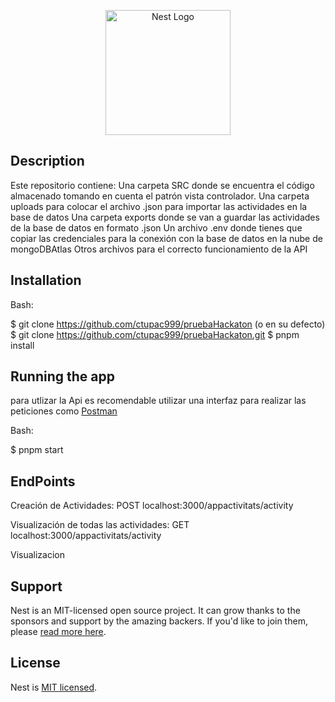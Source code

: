 <p align="center">
  <a href="http://nestjs.com/" target="blank"><img src="https://nestjs.com/img/logo-small.svg" width="200" alt="Nest Logo" /></a>
</p>

## Description

Este repositorio contiene:
Una carpeta SRC donde se encuentra el código almacenado tomando en cuenta el patrón vista controlador.
Una carpeta uploads para colocar el archivo .json para importar las actividades en la base de datos
Una carpeta exports donde se van a guardar las actividades de la base de datos en formato .json
Un archivo .env donde tienes que copiar las credenciales para la conexión con la base de datos en la nube de mongoDBAtlas
Otros archivos para el correcto funcionamiento de la API


## Installation
Bash:

$ git clone https://github.com/ctupac999/pruebaHackaton 
(o en su defecto) 
$ git clone https://github.com/ctupac999/pruebaHackaton.git 
$ pnpm install

## Running the app
para utlizar la Api es recomendable utilizar una interfaz para realizar las peticiones como [Postman](https://www.postman.com/)

Bash:

$ pnpm start

## EndPoints

Creación de Actividades:
POST
localhost:3000/appactivitats/activity

Visualización de todas las actividades:
GET
localhost:3000/appactivitats/activity

Visualizacion


## Support

Nest is an MIT-licensed open source project. It can grow thanks to the sponsors and support by the amazing backers. If you'd like to join them, please [read more here](https://docs.nestjs.com/support).


## License

Nest is [MIT licensed](LICENSE).
